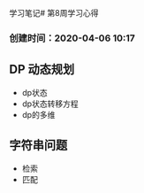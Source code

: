 学习笔记# 第8周学习心得
### 创建时间：2020-04-06 10:17

## DP 动态规划
  -  dp状态
  -  dp状态转移方程
  -  dp的多维
## 字符串问题
  - 检索
  - 匹配